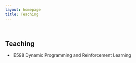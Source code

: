 ```yaml
---
layout: homepage
title: Teaching
---
```


<h1 id="teaching"></h1>

<h2 style="margin: 60px 0px -15px;">Teaching</h2>
<br>

- IE598 Dynamic Programming and Reinforcement Learning
